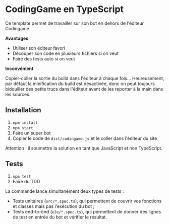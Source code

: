 # CodingGame en TypeScript

Ce template permet de travailler sur son bot en dehors de l'éditeur Codingame.

**Avantages**

* Utiliser son éditeur favori
* Découper son code en plusieurs fichiers si on veut
* Faire des tests auto si on veut

**Inconvénient**

Copier-coller la sortie du build dans l'éditeur à chaque fois... Heureusement, par défaut la minification du build est désactivée, donc on peut toujours bidouiller des petits trucs dans l'éditeur avant de les reporter à la main dans les sources.

## Installation

1. `npm install`
2. `npm start`
3. Faire un super bot
4. Copier le code de `dist/codingame.js` et le coller dans l'éditeur du site

Attention : il soumettre la solution en tant que JavaScript et non TypeScript.

## Tests

1. `npm test`
2. Faire du TDD

La commande lance simultanément deux types de tests :  
* Tests unitaires (`src/*.spec.ts`), qui permettent de couvrir vos fonctions et classes mais pas l'exécution du bot ;  
* Tests end-to-end (`e2e/*.spec.ts`), qui permettent de donner des lignes de test en entrée du bot et vérifier le résultat.
